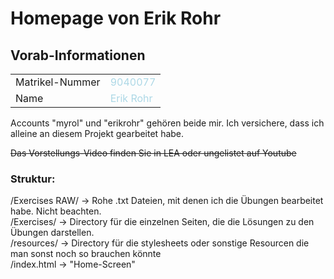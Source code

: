 # Homepage von Erik Rohr

## Vorab-Informationen 
<table>
<tr>
    <td> Matrikel-Nummer </td>    
    <td style="color: lightblue"> 9040077 </td>
</tr>
<tr>
    <td> Name </td>
    <td style="color: lightblue"> Erik Rohr </td>
</tr>
</table>

Accounts "myrol" und "erikrohr" gehören beide mir. Ich versichere, dass ich alleine an diesem Projekt gearbeitet habe.

<s>Das Vorstellungs-Video finden Sie in LEA oder ungelistet auf Youtube</s>

### Struktur:
/Exercises RAW/ → Rohe .txt Dateien, mit denen ich die Übungen bearbeitet habe. Nicht beachten.<br>
/Exercises/ → Directory für die einzelnen Seiten, die die Lösungen zu den Übungen darstellen.<br>
/resources/ → Directory für die stylesheets oder sonstige Resourcen die man sonst noch so brauchen könnte<br> 
/index.html → "Home-Screen"<br>
